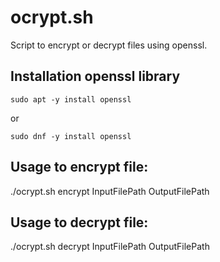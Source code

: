 # ocrypt.sh
Script to encrypt or decrypt files using openssl.

## Installation openssl library

````
sudo apt -y install openssl
````
or
````
sudo dnf -y install openssl
````

## Usage to encrypt file: 
./ocrypt.sh encrypt InputFilePath OutputFilePath 

## Usage to decrypt file: 
./ocrypt.sh decrypt InputFilePath OutputFilePath
